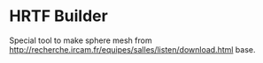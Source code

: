# HRTF Builder

Special tool to make sphere mesh from http://recherche.ircam.fr/equipes/salles/listen/download.html base.